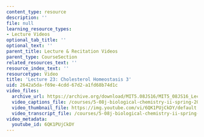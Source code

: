 ```yaml
---
content_type: resource
description: ''
file: null
learning_resource_types:
- Lecture Videos
optional_tab_title: ''
optional_text: ''
parent_title: Lecture & Recitation Videos
parent_type: CourseSection
related_resources_text: ''
resource_index_text: ''
resourcetype: Video
title: 'Lecture 23: Cholesterol Homeostasis 3'
uid: 2642a5da-f69e-4cdd-67d2-a1fd68b74d1c
video_files:
  archive_url: https://archive.org/download/MIT5.08JS16/MIT5_08JS16_Lecture_23_300k.mp4
  video_captions_file: /courses/5-08j-biological-chemistry-ii-spring-2016/2da0d78778ae53c6a374d6d67ede1889_6QK1PUjCkDY.vtt
  video_thumbnail_file: https://img.youtube.com/vi/6QK1PUjCkDY/default.jpg
  video_transcript_file: /courses/5-08j-biological-chemistry-ii-spring-2016/bb89600d3b25f892d4335f50cab7d217_6QK1PUjCkDY.pdf
video_metadata:
  youtube_id: 6QK1PUjCkDY
---
```

